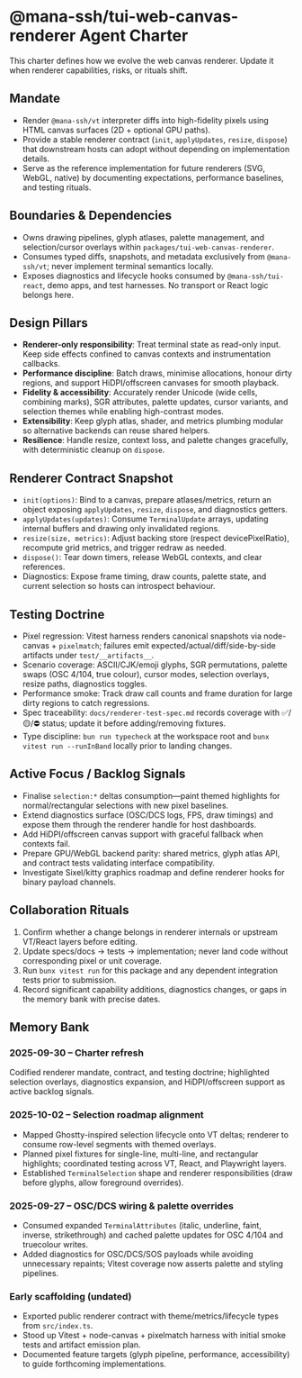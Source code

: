 # @mana-ssh/tui-web-canvas-renderer Agent Charter

This charter defines how we evolve the web canvas renderer. Update it when renderer capabilities, risks, or rituals shift.

## Mandate
- Render `@mana-ssh/vt` interpreter diffs into high-fidelity pixels using HTML canvas surfaces (2D + optional GPU paths).
- Provide a stable renderer contract (`init`, `applyUpdates`, `resize`, `dispose`) that downstream hosts can adopt without depending on implementation details.
- Serve as the reference implementation for future renderers (SVG, WebGL, native) by documenting expectations, performance baselines, and testing rituals.

## Boundaries & Dependencies
- Owns drawing pipelines, glyph atlases, palette management, and selection/cursor overlays within `packages/tui-web-canvas-renderer`.
- Consumes typed diffs, snapshots, and metadata exclusively from `@mana-ssh/vt`; never implement terminal semantics locally.
- Exposes diagnostics and lifecycle hooks consumed by `@mana-ssh/tui-react`, demo apps, and test harnesses. No transport or React logic belongs here.

## Design Pillars
- **Renderer-only responsibility**: Treat terminal state as read-only input. Keep side effects confined to canvas contexts and instrumentation callbacks.
- **Performance discipline**: Batch draws, minimise allocations, honour dirty regions, and support HiDPI/offscreen canvases for smooth playback.
- **Fidelity & accessibility**: Accurately render Unicode (wide cells, combining marks), SGR attributes, palette updates, cursor variants, and selection themes while enabling high-contrast modes.
- **Extensibility**: Keep glyph atlas, shader, and metrics plumbing modular so alternative backends can reuse shared helpers.
- **Resilience**: Handle resize, context loss, and palette changes gracefully, with deterministic cleanup on `dispose`.

## Renderer Contract Snapshot
- `init(options)`: Bind to a canvas, prepare atlases/metrics, return an object exposing `applyUpdates`, `resize`, `dispose`, and diagnostics getters.
- `applyUpdates(updates)`: Consume `TerminalUpdate` arrays, updating internal buffers and drawing only invalidated regions.
- `resize(size, metrics)`: Adjust backing store (respect devicePixelRatio), recompute grid metrics, and trigger redraw as needed.
- `dispose()`: Tear down timers, release WebGL contexts, and clear references.
- Diagnostics: Expose frame timing, draw counts, palette state, and current selection so hosts can introspect behaviour.

## Testing Doctrine
- Pixel regression: Vitest harness renders canonical snapshots via node-canvas + `pixelmatch`; failures emit expected/actual/diff/side-by-side artifacts under `test/__artifacts__`.
- Scenario coverage: ASCII/CJK/emoji glyphs, SGR permutations, palette swaps (OSC 4/104, true colour), cursor modes, selection overlays, resize paths, diagnostics toggles.
- Performance smoke: Track draw call counts and frame duration for large dirty regions to catch regressions.
- Spec traceability: `docs/renderer-test-spec.md` records coverage with ✅/🟡/⛔️ status; update it before adding/removing fixtures.
- Type discipline: `bun run typecheck` at the workspace root and `bunx vitest run --runInBand` locally prior to landing changes.

## Active Focus / Backlog Signals
- Finalise `selection:*` deltas consumption—paint themed highlights for normal/rectangular selections with new pixel baselines.
- Extend diagnostics surface (OSC/DCS logs, FPS, draw timings) and expose them through the renderer handle for host dashboards.
- Add HiDPI/offscreen canvas support with graceful fallback when contexts fail.
- Prepare GPU/WebGL backend parity: shared metrics, glyph atlas API, and contract tests validating interface compatibility.
- Investigate Sixel/kitty graphics roadmap and define renderer hooks for binary payload channels.

## Collaboration Rituals
1. Confirm whether a change belongs in renderer internals or upstream VT/React layers before editing.
2. Update specs/docs → tests → implementation; never land code without corresponding pixel or unit coverage.
3. Run `bunx vitest run` for this package and any dependent integration tests prior to submission.
4. Record significant capability additions, diagnostics changes, or gaps in the memory bank with precise dates.

## Memory Bank
### 2025-09-30 – Charter refresh
Codified renderer mandate, contract, and testing doctrine; highlighted selection overlays, diagnostics expansion, and HiDPI/offscreen support as active backlog signals.

### 2025-10-02 – Selection roadmap alignment
- Mapped Ghostty-inspired selection lifecycle onto VT deltas; renderer to consume row-level segments with themed overlays.
- Planned pixel fixtures for single-line, multi-line, and rectangular highlights; coordinated testing across VT, React, and Playwright layers.
- Established `TerminalSelection` shape and renderer responsibilities (draw before glyphs, allow foreground overrides).

### 2025-09-27 – OSC/DCS wiring & palette overrides
- Consumed expanded `TerminalAttributes` (italic, underline, faint, inverse, strikethrough) and cached palette updates for OSC 4/104 and truecolour writes.
- Added diagnostics for OSC/DCS/SOS payloads while avoiding unnecessary repaints; Vitest coverage now asserts palette and styling pipelines.

### Early scaffolding (undated)
- Exported public renderer contract with theme/metrics/lifecycle types from `src/index.ts`.
- Stood up Vitest + node-canvas + pixelmatch harness with initial smoke tests and artifact emission plan.
- Documented feature targets (glyph pipeline, performance, accessibility) to guide forthcoming implementations.

